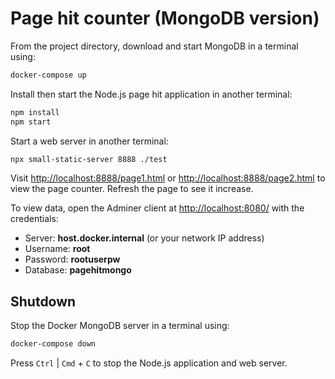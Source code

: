 # Page hit counter (MongoDB version)

From the project directory, download and start MongoDB in a terminal using:

```sh
docker-compose up
```

Install then start the Node.js page hit application in another terminal:

```sh
npm install
npm start
```

Start a web server in another terminal:

```sh
npx small-static-server 8888 ./test
```

Visit <http://localhost:8888/page1.html> or <http://localhost:8888/page2.html> to view the page counter. Refresh the page to see it increase.

To view data, open the Adminer client at <http://localhost:8080/> with the credentials:

* Server: **host.docker.internal** (or your network IP address)
* Username: **root**
* Password: **rootuserpw**
* Database: **pagehitmongo**


## Shutdown

Stop the Docker MongoDB server in a terminal using:

```sh
docker-compose down
```

Press `Ctrl` | `Cmd` + `C` to stop the Node.js application and web server.
